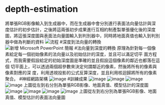 # depth-estimation

將單張RGB影像輸入到生成器中，而在生成器中會分別進行表面法向量估計與深度估計的初步估計，之後將這兩張初步成果進行互相約制產製單張優化後的深度圖，將這張深度圖與表面法向量圖輸入到判別器中，同時將地面真值也輸入到判別器中做為判斷的資料
![流程](https://github.com/RBing123/depth-estimation/assets/107789113/29c6a7be-8992-4834-b316-6cee2329cb27)
#深度到法向量的轉換
![新增 Microsoft PowerPoint 簡報](https://github.com/RBing123/depth-estimation/assets/107789113/bace7707-d261-4413-bea9-622dab2b6d79)
#法向量到深度的轉換
原理為針對每一個像素給定每一個初始像素的法向量以及初始估計的深度，並且可以滿足切平
面方程式，而我需要假設給定的初始深度圖是準確的並且假設這個像素的鄰近也都落在這個
切平面上，可以透過兩個超參數來決定何謂鄰近的像素，然後將所有的像素與像素對應的深
度，利用透視投影的公式反算深度，並且利用核迴歸將所有的像素聚合。
#神經網路架構
![image](https://github.com/RBing123/depth-estimation/assets/107789113/5bd3f168-0868-42de-a5f8-c2cb67f9d38e)
#訓練成果
![image](https://github.com/RBing123/depth-estimation/assets/107789113/c812e7ab-f60c-4785-9ba8-e7a20c2ef8af)
![image](https://github.com/RBing123/depth-estimation/assets/107789113/c6d8c446-1db0-41ac-a23d-cec24c1e07ed)
![image](https://github.com/RBing123/depth-estimation/assets/107789113/adba2f4f-18e7-403d-b408-15b73321b4c8)
![image](https://github.com/RBing123/depth-estimation/assets/107789113/82b73d0c-ad83-4c67-8d84-1eab0f57f7b1)
上圖從左到右分別為單張RGB影像、地面真值、模型估計的深度圖
![image](https://github.com/RBing123/depth-estimation/assets/107789113/0ffe3af7-7ed2-422b-8753-f898ee96ce69)
![image](https://github.com/RBing123/depth-estimation/assets/107789113/7d9f237a-4b7e-40ac-8fc5-3aeeca1c1e31)
![image](https://github.com/RBing123/depth-estimation/assets/107789113/153e88a2-7627-45ad-a8d8-7b69f18e5467)
![image](https://github.com/RBing123/depth-estimation/assets/107789113/c97f0529-13b2-410f-9a45-041f7f0ac3e9)
上圖從左到右分別為單張RGB影像、地面真值、模型估計的表面法向量圖






